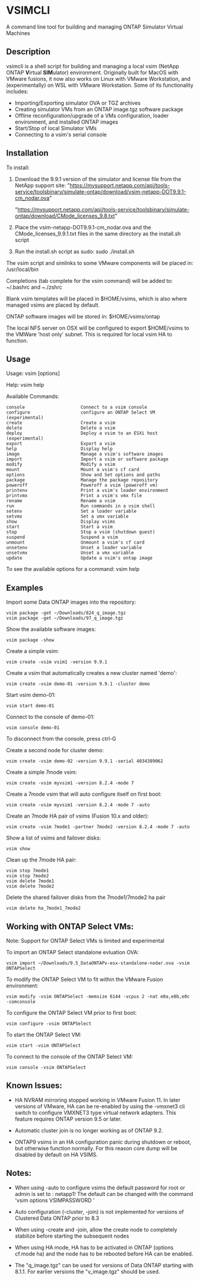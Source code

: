 # VSIMCLI
A command line tool for building and managing ONTAP Simulator Virtual Machines

## Description

vsimcli is a shell script for building and managing a local vsim (NetApp ONTAP **V**irtual **SIM**ulator) environment.  Originally built for MacOS with VMware fusions, it now also works on Linux with VMware Workstation, and (experimentally) on WSL with VMware Workstation. Some of its functionality includes:
 - Importing/Exporting simulator OVA or TGZ archives
 - Creating simulator VMs from an ONTAP image.tgz software package
 - Offline reconfiguration/upgrade of a VMs configuration, loader environment, and installed ONTAP images
 - Start/Stop of local Simulator VMs
 - Connecting to a vsim's serial console

## Installation

To install:
  1. Download the 9.9.1 version of the simulator and license file from the NetApp support site:
     "https://mysupport.netapp.com/api/tools-service/toolsbinary/simulate-ontap/download/vsim-netapp-DOT9.9.1-cm_nodar.ova"

     "https://mysupport.netapp.com/api/tools-service/toolsbinary/simulate-ontap/download/CMode_licenses_9.8.txt"

  2. Place the vsim-netapp-DOT9.9.1-cm_nodar.ova and the CMode_licenses_9.9.1.txt files in the same directory as the install.sh script

  3. Run the install.sh script as sudo:
       sudo ./install.sh

The vsim script and simlinks to some VMware components will be placed in: /usr/local/bin

Completions (tab complete for the vsim command) will be added to: ~/.bashrc and ~./zshrc

Blank vsim templates will be placed in $HOME/vsims, which is also where managed vsims are placed by default.

ONTAP software images will be stored in: $HOME/vsims/ontap

The local NFS server on OSX will be configured to export $HOME/vsims to the VMWare 'host only' subnet.  This is required for local vsim HA to function.

## Usage

Usage:
vsim <command> [options]

Help:
vsim help <command>

Available Commands:

    console                     Connect to a vsim console
    configure                   configure an ONTAP Select VM (experimental)
    create                      Create a vsim
    delete                      Delete a vsim
    deploy                      Deploy a vsim to an ESXi host (experimental)
    export                      Export a vsim
    help                        Display help
    image                       Manage a vsim's software images
    import                      Import a vsim or software package
    modify                      Modify a vsim
    mount                       Mount a vsim's cf card
    options                     Show and Set options and paths
    package                     Manage the package repository
    poweroff                    Poweroff a vsim (poweroff vm)
    printenv                    Print a vsim's loader environment
    printvmx                    Print a vsim's vmx file
    rename                      Rename a vsim
    run                         Run commands in a vsim shell
    setenv                      Set a loader variable
    setvmx                      Set a vmx variable
    show                        Display vsims
    start                       Start a vsim
    stop                        Stop a vsim (shutdown guest)
    suspend                     Suspend a vsim
    unmount                     Unmount a vsim's cf card
    unsetenv                    Unset a loader variable
    unsetvmx                    Unset a vmx variable
    update                      Update a vsim's ontap image



To see the available options for a command:
vsim help <command>

## Examples

Import some Data ONTAP images into the repository:

    vsim package -get ~/Downloads/824_q_image.tgz
    vsim package -get ~/Downloads/97_q_image.tgz

Show the available software images:

    vsim package -show

Create a simple vsim:

    vsim create -vsim vsim1 -version 9.9.1

Create a vsim that automatically creates a new cluster named 'demo':

    vsim create -vsim demo-01 -version 9.9.1 -cluster demo

Start vsim demo-01:

    vsim start demo-01

Connect to the console of demo-01:

    vsim console demo-01

To disconnect from the console, press ctrl-G

Create a second node for cluster demo:

    vsim create -vsim demo-02 -version 9.9.1 -serial 4034389062

Create a simple 7mode vsim:

    vsim create -vsim myvsim1 -version 8.2.4 -mode 7

Create a 7mode vsim that will auto configure itself on first boot:

    vsim create -vsim myvsim1 -version 8.2.4 -mode 7 -auto

Create an 7mode HA pair of vsims (Fusion 10.x and older):

    vsim create -vsim 7mode1 -partner 7mode2 -version 8.2.4 -mode 7 -auto

Show a list of vsims and failover disks:

    vsim show

Clean up the 7mode HA pair:

    vsim stop 7mode1
    vsim stop 7mode2
    vsim delete 7mode1
    vsim delete 7mode2

Delete the shared failover disks from the 7mode1/7mode2 ha pair

    vsim delete ha_7mode1_7mode2

## Working with ONTAP Select VMs:
Note: Support for ONTAP Select VMs is limited and experimental

To import an ONTAP Select standalone evluation OVA:

    vsim import ~/Downloads/9.5_DataONTAPv-esx-standalone-nodar.ova -vsim ONTAPSelect

To modify the ONTAP Select VM to fit within the VMware Fusion environment:

    vsim modify -vsim ONTAPSelect -memsize 6144 -vcpus 2 -nat e0a,e0b,e0c -comconsole

To configure the ONTAP Select VM prior to first boot:

    vsim configure -vsim ONTAPSelect

To start the ONTAP Select VM:

    vsim start -vsim ONTAPSelect

To connect to the console of the ONTAP Select VM:

    vsim console -vsim ONTAPSelect

## Known Issues:
- HA NVRAM mirroring stopped working in VMware Fusion 11.  In later versions of VMware, HA can be re-enabled by using the -vmxnet3 cli switch to configure VMXNET3 type virtual network adapters.  This feature requires ONTAP version 9.5 or later.

- Automatic cluster join is no longer working as of ONTAP 9.2.

- ONTAP9 vsims in an HA configuration panic during shutdown or reboot, but otherwise function normally.  For this reason core dump will be disabled by default on HA VSIMS.

## Notes:
- When using -auto to configure vsims the default password for root or admin is set to : netapp1!
  The default can be changed with the command 'vsim options VSIMPASSWORD <new password>'

- Auto configuration (-cluster, -join) is not implemented for versions of Clustered Data ONTAP prior to 8.3

- When using -create and -join, allow the create node to completely stabilize before starting the subsequent nodes

- When using HA mode, HA has to be activated in ONTAP (options cf.mode ha) and the node has to be rebooted before HA can be enabled.

- The "q_image.tgz" can be used for versions of Data ONTAP starting with 8.1.1.  For earlier versions the "v_image.tgz" should be used.
